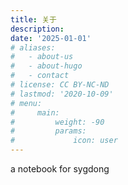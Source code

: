 ```yaml
---
title: 关于
description: 
date: '2025-01-01'
# aliases:
#   - about-us
#   - about-hugo
#   - contact
# license: CC BY-NC-ND
# lastmod: '2020-10-09'
# menu:
#     main: 
#         weight: -90
#         params:
#             icon: user
---
```


a notebook for sygdong

